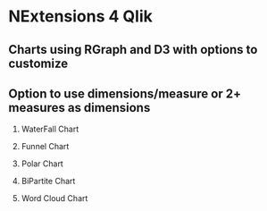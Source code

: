 # NExtensions 4 Qlik
## Charts using RGraph and D3 with options  to  customize
## Option to use dimensions/measure or 2+ measures as dimensions

1. WaterFall Chart
		
2. Funnel Chart

3. Polar Chart

4. BiPartite Chart

5. Word Cloud Chart

